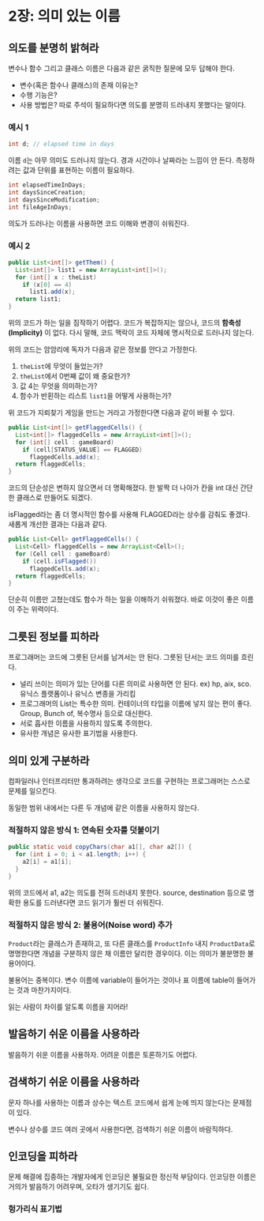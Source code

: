 # 2장: 의미 있는 이름
## 의도를 분명히 밝혀라
변수나 함수 그리고 클래스 이름은 다음과 같은 굵직한 질문에 모두 답해야 한다.
* 변수(혹은 함수나 클래스)의 존재 이유는?
* 수행 기능은?
* 사용 방법은?
따로 주석이 필요하다면 의도를 분명히 드러내지 못했다는 말이다.
### 예시 1
```java
int d; // elapsed time in days
```
이름 `d`는 아무 의미도 드러나지 않는다. 경과 시간이나 날짜라는 느낌이 안 든다. 측정하려는 값과 단위를 표현하는 이름이 필요하다.
```java
int elapsedTimeInDays;
int daysSinceCreation;
int daysSinceModification; 
int fileAgeInDays;
```
의도가 드러나는 이름을 사용하면 코드 이해와 변경이 쉬워진다.
### 예시 2
```java
public List<int[]> getThem() {
  List<int[]> list1 = new ArrayList<int[]>();
  for (int[] x : theList)
    if (x[0] == 4)
      list1.add(x);
  return list1;
}
```
위의 코드가 하는 일을 짐작하기 어렵다. 코드가 복잡하지는 않으나, 코드의 **함축성(Implicity)** 이 없다. 다시 말해, 코드 맥락이 코드 자체에 명시적으로 드러나지 않는다.

위의 코드는 암암리에 독자가 다음과 같은 정보를 안다고 가정한다.

1. `theList`에 무엇이 들었는가?
2. `theList`에서 0번째 값이 왜 중요한가?
3. 값 4는 무엇을 의미하는가?
4. 함수가 반횐하는 리스트 `list1`을 어떻게 사용하는가?

위 코드가 지뢰찾기 게임을 만드는 거라고 가정한다면 다음과 같이 바뀔 수 있다.

```java
public List<int[]> getFlaggedCells() {
  List<int[]> flaggedCells = new ArrayList<int[]>();
  for (int[] cell : gameBoard)
    if (cell[STATUS_VALUE] == FLAGGED)
      flaggedCells.add(x);
  return flaggedCells;
}
```

코드의 단순성은 변하지 않으면서 더 명확해졌다. 한 발짝 더 나아가 칸을 int 대신 간단한 클래스로 만들어도 되겠다. 

isFlagged라는 좀 더 명시적인 함수를 사용해 FLAGGED라는 상수를 감춰도 좋겠다. 새롭게 개선한 결과는 다음과 같다.

```java
public List<Cell> getFlaggedCells() {
  List<Cell> flaggedCells = new ArrayList<Cell>();
  for (Cell cell : gameBoard)
    if (cell.isFlagged())
      flaggedCells.add(x);
  return flaggedCells;
}
```

단순히 이름만 고쳤는데도 함수가 하는 일을 이해하기 쉬워졌다. 바로 이것이 좋은 이름이 주는 위력이다.

## 그릇된 정보를 피하라
프로그래머는 코드에 그릇된 단서를 남겨서는 안 된다. 그릇된 단서는 코드 의미를 흐린다.

* 널리 쓰이는 의미가 있는 단어를 다른 의미로 사용하면 안 된다. ex) hp, aix, sco. 유닉스 플랫폼이나 유닉스 변종을 가리킴
* 프로그래머의 List는 특수한 의미. 컨테이너의 타입을 이름에 넣지 않는 편이 좋다. Group, Bunch of, 복수명사 등으로 대신한다.
* 서로 흡사한 이름을 사용하지 않도록 주의한다.
* 유사한 개념은 유사한 표기법을 사용한다. 

## 의미 있게 구분하라
컴파일러나 인터프리터만 통과하려는 생각으로 코드를 구현하는 프로그래머는 스스로 문제를 일으킨다.

동일한 범위 내에서는 다른 두 개념에 같은 이름을 사용하지 않는다.

### 적절하지 않은 방식 1: 연속된 숫자를 덧붙이기

```java
public static void copyChars(char a1[], char a2[]) {
  for (int i = 0; i < a1.length; i++) {
    a2[i] = a1[i];
  }
}
```

위의 코드에서 a1, a2는 의도를 전혀 드러내지 못한다. source, destination 등으로 명확한 용도를 드러낸다면 코드 읽기가 훨씬 더 쉬워진다.

### 적절하지 않은 방식 2: 불용어(Noise word) 추가
`Product`라는 클래스가 존재하고, 또 다른 클래스를 `ProductInfo` 내지 `ProductData`로 명명한다면 개념을 구분하지 않은 채 이름만 달리한 경우이다. 이는 의미가 불분명한 불용어이다.

불용어는 중복이다. 변수 이름에 variable이 들어가는 것이나 표 이름에 table이 들어가는 것과 마찬가지이다.

읽는 사람이 차이를 알도록 이름을 지어라!

## 발음하기 쉬운 이름을 사용하라
발음하기 쉬운 이름을 사용하자. 어려운 이름은 토론하기도 어렵다.

## 검색하기 쉬운 이름을 사용하라
문자 하나를 사용하는 이름과 상수는 텍스트 코드에서 쉽게 눈에 띄지 않는다는 문제점이 있다.

변수나 상수를 코드 여러 곳에서 사용한다면, 검색하기 쉬운 이름이 바람직하다.

## 인코딩을 피하라
문제 해결에 집중하는 개발자에게 인코딩은 불필요한 정신적 부담이다. 인코딩한 이름은 거의가 발음하기 어려우며, 오타가 생기기도 쉽다.

### 헝가리식 표기법
